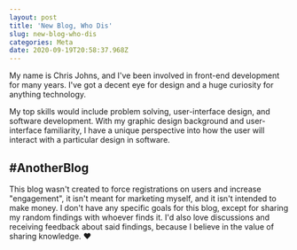 ```yaml
---
layout: post
title: 'New Blog, Who Dis'
slug: new-blog-who-dis
categories: Meta
date: 2020-09-19T20:58:37.968Z
---
```


My name is Chris Johns, and I've been involved in front-end development for many years. I've got a decent eye for design and a huge curiosity for anything technology.

My top skills would include problem solving, user-interface design, and software development. With my graphic design background and user-interface familiarity, I have a unique perspective into how the user will interact with a particular design in software.

## #AnotherBlog

This blog wasn't created to force registrations on users and increase "engagement", it isn't meant for marketing myself, and it isn't intended to make money. I don't have any specific goals for this blog, except for sharing my random findings with whoever finds it. I'd also love discussions and receiving feedback about said findings, because I believe in the value of sharing knowledge. ❤️
